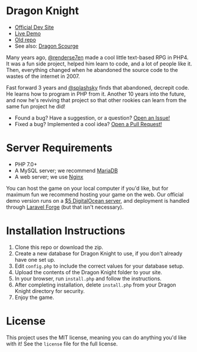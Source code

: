 # Dragon Knight
- [Official Dev Site](https://dragonknight.dev)
- [Live Demo](https://demo.dragonknight.dev)
- [Old repo](https://github.com/renderse7en/dragon-knight)
- See also: [Dragon Scourge](https://github.com/renderse7en/dragon-scourge)

Many years ago, [@renderse7en](https://github.com/renderse7en) made a cool little text-based RPG in PHP4. It was a fun side project, helped him learn to code, and a lot of people like it.
Then, everything changed when he abandoned the source code to the wastes of the internet in 2007.

Fast forward 3 years and [@splashsky](https://github.com/splashsky) finds that abandoned, decrepit code. He learns how to program in PHP from it. Another 10 years into the future, and
now he's reviving that project so that other rookies can learn from the same fun project he did!

- Found a bug? Have a suggestion, or a question? [Open an Issue!](https://github.com/surfgg/dragon-knight/issues)
- Fixed a bug? Implemented a cool idea? [Open a Pull Request!](https://github.com/surfgg/dragon-knight/pulls)

# Server Requirements
- PHP 7.0+
- A MySQL server; we recommend [MariaDB](https://mariadb.org)
- A web server; we use [Nginx](https://www.nginx.com/)

You can host the game on your local computer if you'd like, but for maximum fun we recommend hosting your game on the web. Our official demo version
runs on a [$5 DigitalOcean server](https://www.digitalocean.com/products/droplets/), and deployment is handled through 
[Laravel Forge](https://forge.laravel.com/) (but that isn't necessary).

# Installation Instructions
1. Clone this repo or download the zip.
2. Create a new database for Dragon Knight to use, if you don't already have one set up.
3. Edit `config.php` to include the correct values for your database setup.
4. Upload the contents of the Dragon Knight folder to your site.
5. In your browser, run `install.php` and follow the instructions.
6. After completing installation, delete `install.php` from your Dragon Knight directory for security.
7. Enjoy the game.

# License
This project uses the MIT license, meaning you can do anything you'd like with it! See the
`license` file for the full license.
